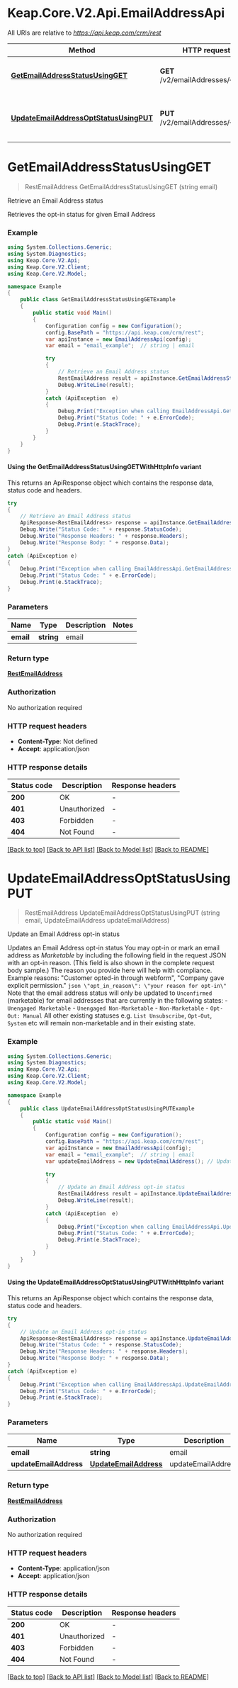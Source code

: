 # Keap.Core.V2.Api.EmailAddressApi

All URIs are relative to *https://api.keap.com/crm/rest*

| Method | HTTP request | Description |
|--------|--------------|-------------|
| [**GetEmailAddressStatusUsingGET**](EmailAddressApi.md#getemailaddressstatususingget) | **GET** /v2/emailAddresses/{email} | Retrieve an Email Address status |
| [**UpdateEmailAddressOptStatusUsingPUT**](EmailAddressApi.md#updateemailaddressoptstatususingput) | **PUT** /v2/emailAddresses/{email} | Update an Email Address opt-in status |

<a id="getemailaddressstatususingget"></a>
# **GetEmailAddressStatusUsingGET**
> RestEmailAddress GetEmailAddressStatusUsingGET (string email)

Retrieve an Email Address status

Retrieves the opt-in status for given Email Address

### Example
```csharp
using System.Collections.Generic;
using System.Diagnostics;
using Keap.Core.V2.Api;
using Keap.Core.V2.Client;
using Keap.Core.V2.Model;

namespace Example
{
    public class GetEmailAddressStatusUsingGETExample
    {
        public static void Main()
        {
            Configuration config = new Configuration();
            config.BasePath = "https://api.keap.com/crm/rest";
            var apiInstance = new EmailAddressApi(config);
            var email = "email_example";  // string | email

            try
            {
                // Retrieve an Email Address status
                RestEmailAddress result = apiInstance.GetEmailAddressStatusUsingGET(email);
                Debug.WriteLine(result);
            }
            catch (ApiException  e)
            {
                Debug.Print("Exception when calling EmailAddressApi.GetEmailAddressStatusUsingGET: " + e.Message);
                Debug.Print("Status Code: " + e.ErrorCode);
                Debug.Print(e.StackTrace);
            }
        }
    }
}
```

#### Using the GetEmailAddressStatusUsingGETWithHttpInfo variant
This returns an ApiResponse object which contains the response data, status code and headers.

```csharp
try
{
    // Retrieve an Email Address status
    ApiResponse<RestEmailAddress> response = apiInstance.GetEmailAddressStatusUsingGETWithHttpInfo(email);
    Debug.Write("Status Code: " + response.StatusCode);
    Debug.Write("Response Headers: " + response.Headers);
    Debug.Write("Response Body: " + response.Data);
}
catch (ApiException e)
{
    Debug.Print("Exception when calling EmailAddressApi.GetEmailAddressStatusUsingGETWithHttpInfo: " + e.Message);
    Debug.Print("Status Code: " + e.ErrorCode);
    Debug.Print(e.StackTrace);
}
```

### Parameters

| Name | Type | Description | Notes |
|------|------|-------------|-------|
| **email** | **string** | email |  |

### Return type

[**RestEmailAddress**](RestEmailAddress.md)

### Authorization

No authorization required

### HTTP request headers

 - **Content-Type**: Not defined
 - **Accept**: application/json


### HTTP response details
| Status code | Description | Response headers |
|-------------|-------------|------------------|
| **200** | OK |  -  |
| **401** | Unauthorized |  -  |
| **403** | Forbidden |  -  |
| **404** | Not Found |  -  |

[[Back to top]](#) [[Back to API list]](../README.md#documentation-for-api-endpoints) [[Back to Model list]](../README.md#documentation-for-models) [[Back to README]](../README.md)

<a id="updateemailaddressoptstatususingput"></a>
# **UpdateEmailAddressOptStatusUsingPUT**
> RestEmailAddress UpdateEmailAddressOptStatusUsingPUT (string email, UpdateEmailAddress updateEmailAddress)

Update an Email Address opt-in status

Updates an Email Address opt-in status  You may opt-in or mark an email address as _Marketable_ by including the following field in the request JSON with an opt-in reason. (This field is also shown in the complete request body sample.) The reason you provide here will help with compliance. Example reasons: \"Customer opted-in through webform\", \"Company gave explicit permission.\"  ```json \"opt_in_reason\": \"your reason for opt-in\" ``` Note that the email address status will only be updated to `Unconfirmed` (marketable) for email addresses that are currently in the following states: - `Unengaged Marketable` - `Unengaged Non-Marketable` - `Non-Marketable` - `Opt-Out: Manual`  All other existing statuses e.g. `List Unsubscribe`, `Opt-Out`, `System` etc will remain non-marketable and in their existing state.

### Example
```csharp
using System.Collections.Generic;
using System.Diagnostics;
using Keap.Core.V2.Api;
using Keap.Core.V2.Client;
using Keap.Core.V2.Model;

namespace Example
{
    public class UpdateEmailAddressOptStatusUsingPUTExample
    {
        public static void Main()
        {
            Configuration config = new Configuration();
            config.BasePath = "https://api.keap.com/crm/rest";
            var apiInstance = new EmailAddressApi(config);
            var email = "email_example";  // string | email
            var updateEmailAddress = new UpdateEmailAddress(); // UpdateEmailAddress | updateEmailAddress

            try
            {
                // Update an Email Address opt-in status
                RestEmailAddress result = apiInstance.UpdateEmailAddressOptStatusUsingPUT(email, updateEmailAddress);
                Debug.WriteLine(result);
            }
            catch (ApiException  e)
            {
                Debug.Print("Exception when calling EmailAddressApi.UpdateEmailAddressOptStatusUsingPUT: " + e.Message);
                Debug.Print("Status Code: " + e.ErrorCode);
                Debug.Print(e.StackTrace);
            }
        }
    }
}
```

#### Using the UpdateEmailAddressOptStatusUsingPUTWithHttpInfo variant
This returns an ApiResponse object which contains the response data, status code and headers.

```csharp
try
{
    // Update an Email Address opt-in status
    ApiResponse<RestEmailAddress> response = apiInstance.UpdateEmailAddressOptStatusUsingPUTWithHttpInfo(email, updateEmailAddress);
    Debug.Write("Status Code: " + response.StatusCode);
    Debug.Write("Response Headers: " + response.Headers);
    Debug.Write("Response Body: " + response.Data);
}
catch (ApiException e)
{
    Debug.Print("Exception when calling EmailAddressApi.UpdateEmailAddressOptStatusUsingPUTWithHttpInfo: " + e.Message);
    Debug.Print("Status Code: " + e.ErrorCode);
    Debug.Print(e.StackTrace);
}
```

### Parameters

| Name | Type | Description | Notes |
|------|------|-------------|-------|
| **email** | **string** | email |  |
| **updateEmailAddress** | [**UpdateEmailAddress**](UpdateEmailAddress.md) | updateEmailAddress |  |

### Return type

[**RestEmailAddress**](RestEmailAddress.md)

### Authorization

No authorization required

### HTTP request headers

 - **Content-Type**: application/json
 - **Accept**: application/json


### HTTP response details
| Status code | Description | Response headers |
|-------------|-------------|------------------|
| **200** | OK |  -  |
| **401** | Unauthorized |  -  |
| **403** | Forbidden |  -  |
| **404** | Not Found |  -  |

[[Back to top]](#) [[Back to API list]](../README.md#documentation-for-api-endpoints) [[Back to Model list]](../README.md#documentation-for-models) [[Back to README]](../README.md)

